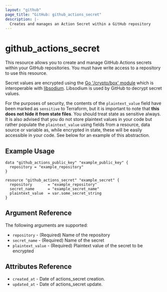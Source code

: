 ```yaml
---
layout: "github"
page_title: "GitHub: github_actions_secret"
description: |-
  Creates and manages an Action Secret within a GitHub repository
---
```


# github_actions_secret

This resource allows you to create and manage GitHub Actions secrets within your GitHub repositories.
You must have write access to a repository to use this resource.

Secret values are encrypted using the [Go '/crypto/box' module](https://godoc.org/golang.org/x/crypto/nacl/box) which is
interoperable with [libsodium](https://libsodium.gitbook.io/doc/). Libsodium is used by GitHub to decrypt secret values.

For the purposes of security, the contents of the `plaintext_value` field have been marked as `sensitive` to Terraform,
but it is important to note that **this does not hide it from state files**. You should treat state as sensitive always.
It is also advised that you do not store plaintext values in your code but rather populate the `plaintext_value`
using fields from a resource, data source or variable as, while encrypted in state, these will be easily accessible
in your code. See below for an example of this abstraction.

## Example Usage

```hcl
data "github_actions_public_key" "example_public_key" {
  repository = "example_repository"
}

resource "github_actions_secret" "example_secret" {
  repository       = "example_repository"
  secret_name      = "example_secret_name"
  plaintext_value  = var.some_secret_string
}
```

## Argument Reference

The following arguments are supported:

* `repository`      - (Required) Name of the repository
* `secret_name`     - (Required) Name of the secret
* `plaintext_value` - (Required) Plaintext value of the secret to be encrypted

## Attributes Reference

* `created_at`      - Date of actions_secret creation.
* `updated_at`      - Date of actions_secret update.
